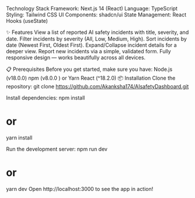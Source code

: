 Technology Stack
Framework: Next.js 14 (React)
Language: TypeScript
Styling: Tailwind CSS
UI Components: shadcn/ui
State Management: React Hooks (useState)

✨ Features
View a list of reported AI safety incidents with title, severity, and date.
Filter incidents by severity (All, Low, Medium, High).
Sort incidents by date (Newest First, Oldest First).
Expand/Collapse incident details for a deeper view.
Report new incidents via a simple, validated form.
Fully responsive design — works beautifully across all devices.

📋 Prerequisites
Before you get started, make sure you have:
Node.js (v18.0.0)
npm (v8.0.0 ) or Yarn
React (^18.2.0)
📦 Installation
Clone the repository:
git clone https://github.com/Akanksha174/AIsafetyDashboard.git

Install dependencies:
npm install
# or
yarn install

Run the development server:
npm run dev
# or
yarn dev
Open http://localhost:3000 to see the app in action!
